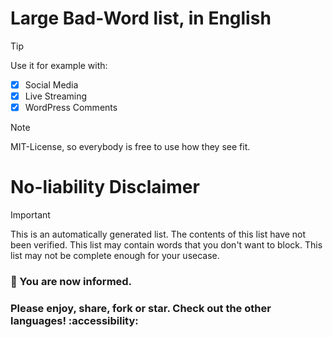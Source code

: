 # Large Bad-Word list, in English

> [!TIP]
> Use it for example with:
- [x] Social Media
- [x] Live Streaming
- [x] WordPress Comments

> [!NOTE]
> MIT-License, so everybody is free to use how they see fit.

# No-liability Disclaimer
> [!IMPORTANT]
> This is an automatically generated list.
> The contents of this list have not been verified.
> This list may contain words that you don't want to block.
> This list may not be complete enough for your usecase.

### :rotating_light: You are now informed.


### Please enjoy, share, fork or star. Check out the other languages! :accessibility:
